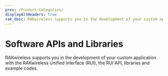 ```yaml
---
prev: /Product-Categories/
displayAllHeaders: true
rak_desc: RAKwireless supports you in the development of your custom application with the RAKwireless Unified Interface (RUI), the RUI API, libraries and example codes.
---
```


# Software APIs and Libraries

<rk-head img="/assets/rakwireless/product-categories/software-apis&libraries.png" center>

RAKwireless supports you in the development of your custom application with the RAKwireless Unified Interface (RUI), the RUI API, libraries and example codes.

</rk-head>

<rk-products :tags="['software-apis-and-libraries']" />
